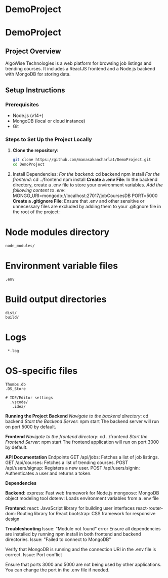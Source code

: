﻿# DemoProject
# DemoProject

## Project Overview
AlgoWise Technologies is a web platform for browsing job listings and trending courses. It includes a ReactJS frontend and a Node.js backend with MongoDB for storing data.

## Setup Instructions

### Prerequisites
- Node.js (v14+)
- MongoDB (local or cloud instance)
- Git

### Steps to Set Up the Project Locally
1. **Clone the repository**:
   ```bash
   git clone https://github.com/manasakancharla1/DemoProject.git
   cd DemoProject
   
2.  Install Dependencies:
 *For the backend*:
   cd backend
   npm install
 *For the frontend*:
   cd ../frontend
   npm install
**Create a .env File**:
In the backend directory, create a .env file to store your environment variables.
*Add the following content to .env*:
  MONGO_URI=mongodb://localhost:27017/jobCoursesDB
  PORT=5000
**Create a .gitignore File**:
Ensure that .env and other sensitive or unnecessary files are excluded by adding them to your .gitignore file in the root of the project:
  # Node modules directory
    node_modules/

  # Environment variable files
    .env

  # Build output directories
    dist/
    build/

   # Logs
     *.log

   # OS-specific files
    Thumbs.db
    .DS_Store

    # IDE/Editor settings
      .vscode/
       .idea/
**Running the Project**
**Backend**
*Navigate to the backend directory*:
cd backend
*Start the Backend Server*:
npm start
The backend server will run on port 5000 by default.

**Frontend**
*Navigate to the frontend directory*:
cd ../frontend
*Start the Frontend Server*:
npm start
The frontend application will run on port 3000 by default.

**API Documentation**
Endpoints
GET /api/jobs: Fetches a list of job listings.
GET /api/courses: Fetches a list of trending courses.
POST /api/users/signup: Registers a new user.
POST /api/users/signin: Authenticates a user and returns a token.


**Dependencies**

**Backend**:
express: Fast web framework for Node.js
mongoose: MongoDB object modeling tool
dotenv: Loads environment variables from a .env file

**Frontend**:
react: JavaScript library for building user interfaces
react-router-dom: Routing library for React
bootstrap: CSS framework for responsive design


**Troubleshooting**
Issue: "Module not found" error
Ensure all dependencies are installed by running npm install in both frontend and backend directories.
Issue: "Failed to connect to MongoDB"

Verify that MongoDB is running and the connection URI in the .env file is correct.
Issue: Port conflict

Ensure that ports 3000 and 5000 are not being used by other applications. You can change the port in the .env file if needed.


